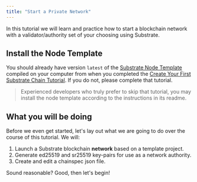 ```yaml
---
title: "Start a Private Network"
---
```


In this tutorial we will learn and practice how to start a blockchain network with a
validator/authority set of your choosing using Substrate.

## Install the Node Template

You should already have version `latest` of the
[Substrate Node Template](https://github.com/substrate-developer-hub/substrate-node-template/tree/latest)
compiled on your computer from when you completed the
[Create Your First Substrate Chain Tutorial](../../tutorials/create-your-first-substrate-chain/).
If you do not, please complete that tutorial.

> Experienced developers who truly prefer to skip that tutorial, you may install the node template
> according to the instructions in its readme.

## What you will be doing

Before we even get started, let's lay out what we are going to do over the course of this tutorial.
We will:

1. Launch a Substrate blockchain **network** based on a template project.
2. Generate ed25519 and sr25519 key-pairs for use as a network authority.
3. Create and edit a chainspec json file.

Sound reasonable? Good, then let's begin!
